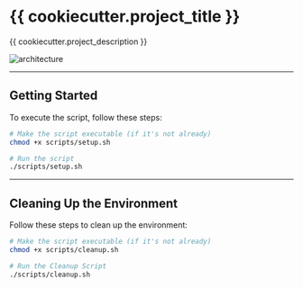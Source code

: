 # {{ cookiecutter.project_title }}

{{ cookiecutter.project_description }}


<!-- The architecture image below is recommended for a visual representation of the project. If you prefer not to include it, you can remove this line. -->
![architecture](./images/architecture.png)


---

## Getting Started

To execute the script, follow these steps:

```bash
# Make the script executable (if it's not already)
chmod +x scripts/setup.sh

# Run the script
./scripts/setup.sh
```


---

## Cleaning Up the Environment

Follow these steps to clean up the environment:

```bash
# Make the script executable (if it's not already)
chmod +x scripts/cleanup.sh

# Run the Cleanup Script
./scripts/cleanup.sh
```
